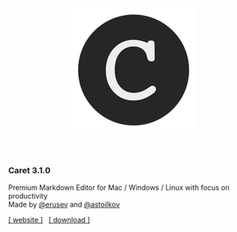 <h1 align="center">
  <br>
  <br>
  <img src="./static/app-icon.png">
  <br>
  <br>
</h1>

### Caret 3.1.0

Premium Markdown Editor for Mac / Windows / Linux with focus on productivity
<br>
Made by [@erusev](https://github.com/erusev) and [@astoilkov](https://github.com/astoilkov)

[[ website ]](https://caret.io)&nbsp;&nbsp; [[ download ]](https://github.com/careteditor/caret/releases/latest)
